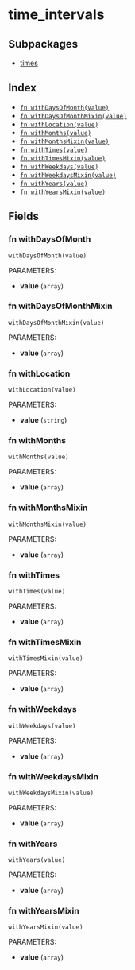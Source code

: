 # time_intervals



## Subpackages

* [times](times.md)

## Index

* [`fn withDaysOfMonth(value)`](#fn-withdaysofmonth)
* [`fn withDaysOfMonthMixin(value)`](#fn-withdaysofmonthmixin)
* [`fn withLocation(value)`](#fn-withlocation)
* [`fn withMonths(value)`](#fn-withmonths)
* [`fn withMonthsMixin(value)`](#fn-withmonthsmixin)
* [`fn withTimes(value)`](#fn-withtimes)
* [`fn withTimesMixin(value)`](#fn-withtimesmixin)
* [`fn withWeekdays(value)`](#fn-withweekdays)
* [`fn withWeekdaysMixin(value)`](#fn-withweekdaysmixin)
* [`fn withYears(value)`](#fn-withyears)
* [`fn withYearsMixin(value)`](#fn-withyearsmixin)

## Fields

### fn withDaysOfMonth

```jsonnet
withDaysOfMonth(value)
```

PARAMETERS:

* **value** (`array`)


### fn withDaysOfMonthMixin

```jsonnet
withDaysOfMonthMixin(value)
```

PARAMETERS:

* **value** (`array`)


### fn withLocation

```jsonnet
withLocation(value)
```

PARAMETERS:

* **value** (`string`)


### fn withMonths

```jsonnet
withMonths(value)
```

PARAMETERS:

* **value** (`array`)


### fn withMonthsMixin

```jsonnet
withMonthsMixin(value)
```

PARAMETERS:

* **value** (`array`)


### fn withTimes

```jsonnet
withTimes(value)
```

PARAMETERS:

* **value** (`array`)


### fn withTimesMixin

```jsonnet
withTimesMixin(value)
```

PARAMETERS:

* **value** (`array`)


### fn withWeekdays

```jsonnet
withWeekdays(value)
```

PARAMETERS:

* **value** (`array`)


### fn withWeekdaysMixin

```jsonnet
withWeekdaysMixin(value)
```

PARAMETERS:

* **value** (`array`)


### fn withYears

```jsonnet
withYears(value)
```

PARAMETERS:

* **value** (`array`)


### fn withYearsMixin

```jsonnet
withYearsMixin(value)
```

PARAMETERS:

* **value** (`array`)

